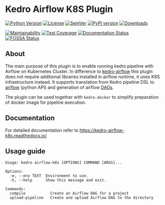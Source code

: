 # Kedro Airflow K8S Plugin

[![Python Version](https://img.shields.io/badge/python-3.7%20%7C%203.8-blue.svg)](https://github.com/getindata/kedro-airflow-k8s)
[![License](https://img.shields.io/badge/license-Apache%202.0-blue.svg)](https://opensource.org/licenses/Apache-2.0) 
[![SemVer](https://img.shields.io/badge/semver-2.0.0-green)](https://semver.org/)
[![PyPI version](https://badge.fury.io/py/kedro-airflow-k8s.svg)](https://pypi.org/project/kedro-airflow-k8s/)
[![Downloads](https://pepy.tech/badge/kedro-airflow-k8s)](https://pepy.tech/project/kedro-airflow-k8s) 

[![Maintainability](https://api.codeclimate.com/v1/badges/f2ef65a9be497267c738/maintainability)](https://codeclimate.com/github/getindata/kedro-airflow-k8s/maintainability)
[![Test Coverage](https://api.codeclimate.com/v1/badges/f2ef65a9be497267c738/test_coverage)](https://codeclimate.com/github/getindata/kedro-airflow-k8s/test_coverage)
[![Documentation Status](https://readthedocs.org/projects/kedro-airflow-k8s/badge/?version=latest)](https://kedro-airflow-k8s.readthedocs.io/en/latest/?badge=latest)
[![FOSSA Status](https://app.fossa.com/api/projects/git%2Bgithub.com%2Fgetindata%2Fkedro-airflow-k8s.svg?type=shield)](https://app.fossa.com/projects/git%2Bgithub.com%2Fgetindata%2Fkedro-airflow-k8s?ref=badge_shield)
## About

The main purpose of this plugin is to enable running kedro pipeline with Airflow on Kubernetes Cluster. In difference to 
[kedro-airflow](https://github.com/quantumblacklabs/kedro-airflow) this plugin does not require additional libraries installed
in airflow runtime, it uses K8S infrastructure instead. It supports translation
from Kedro pipeline DSL to [airflow](https://airflow.apache.org/docs/apache-airflow/stable/python-api-ref.html) (python API)
and generation of airflow [DAGs](https://airflow.apache.org/docs/apache-airflow/stable/concepts.html#dags).

The plugin can be used together with `kedro-docker` to simplify preparation of docker image for pipeline execution.   

## Documentation

For detailed documentation refer to https://kedro-airflow-k8s.readthedocs.io/

## Usage guide

```
Usage: kedro airflow-k8s [OPTIONS] COMMAND [ARGS]...
 
Options:
  -e, --env TEXT  Environment to use.
  -h, --help      Show this message and exit.

Commands:
  compile           Create an Airflow DAG for a project
  upload-pipeline   Create and upload Airflow DAG to the directory 
```

